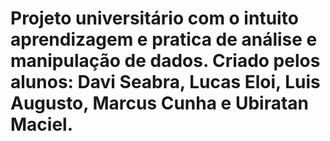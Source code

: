 # Projeto universitário com o intuito aprendizagem e pratica de análise e manipulação de dados. Criado pelos alunos: Davi Seabra, Lucas Eloi, Luis Augusto, Marcus Cunha e Ubiratan Maciel.
